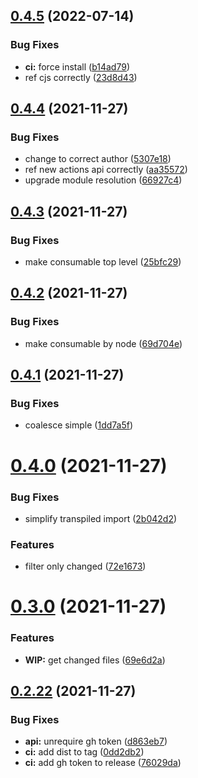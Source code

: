 ## [0.4.5](https://github.com/c-commerce/lcov-reporter-action/compare/v0.4.4...v0.4.5) (2022-07-14)


### Bug Fixes

* **ci:** force install ([b14ad79](https://github.com/c-commerce/lcov-reporter-action/commit/b14ad795e3e627a6d9b7f19172eb9b45adee6ba3))
* ref cjs correctly ([23d8d43](https://github.com/c-commerce/lcov-reporter-action/commit/23d8d431b50029efdfa3898cf2ff14d02be43711))

## [0.4.4](https://github.com/c-commerce/lcov-reporter-action/compare/v0.4.3...v0.4.4) (2021-11-27)


### Bug Fixes

* change to correct author ([5307e18](https://github.com/c-commerce/lcov-reporter-action/commit/5307e183b7dc424e3224d1c4417ae427c7494292))
* ref new actions api correctly ([aa35572](https://github.com/c-commerce/lcov-reporter-action/commit/aa355724e58d29c37ad6a17e13862134dcf8fa80))
* upgrade module resolution ([66927c4](https://github.com/c-commerce/lcov-reporter-action/commit/66927c4d7f895b77aa3ffa05be0061430679be10))

## [0.4.3](https://github.com/c-commerce/lcov-reporter-action/compare/v0.4.2...v0.4.3) (2021-11-27)


### Bug Fixes

* make consumable top level ([25bfc29](https://github.com/c-commerce/lcov-reporter-action/commit/25bfc296cd996fccd795e2c50adf37c9a6407192))

## [0.4.2](https://github.com/c-commerce/lcov-reporter-action/compare/v0.4.1...v0.4.2) (2021-11-27)


### Bug Fixes

* make consumable by node ([69d704e](https://github.com/c-commerce/lcov-reporter-action/commit/69d704ed739bb0c2461a80a0eb3ed928146120ca))

## [0.4.1](https://github.com/c-commerce/lcov-reporter-action/compare/v0.4.0...v0.4.1) (2021-11-27)


### Bug Fixes

* coalesce simple ([1dd7a5f](https://github.com/c-commerce/lcov-reporter-action/commit/1dd7a5f312b15379aed89720fd39634f47bc9003))

# [0.4.0](https://github.com/c-commerce/lcov-reporter-action/compare/v0.3.0...v0.4.0) (2021-11-27)


### Bug Fixes

* simplify transpiled import ([2b042d2](https://github.com/c-commerce/lcov-reporter-action/commit/2b042d22eddd43affb476b6498e3bc4b02a81ef0))


### Features

* filter only changed ([72e1673](https://github.com/c-commerce/lcov-reporter-action/commit/72e1673b3582d9687892a9790eb5b3d715675796))

# [0.3.0](https://github.com/c-commerce/lcov-reporter-action/compare/v0.2.22...v0.3.0) (2021-11-27)


### Features

* **WIP:** get changed files ([69e6d2a](https://github.com/c-commerce/lcov-reporter-action/commit/69e6d2a2ef63a114c3632b112733de61617a01d3))

## [0.2.22](https://github.com/c-commerce/lcov-reporter-action/compare/v0.2.21...v0.2.22) (2021-11-27)


### Bug Fixes

* **api:** unrequire gh token ([d863eb7](https://github.com/c-commerce/lcov-reporter-action/commit/d863eb7faf16c9cac75fda021cb1992f3c1883c4))
* **ci:** add dist to tag ([0dd2db2](https://github.com/c-commerce/lcov-reporter-action/commit/0dd2db260c3aaee95a52e62f3b83b4141ef4c480))
* **ci:** add gh token to release ([76029da](https://github.com/c-commerce/lcov-reporter-action/commit/76029dac79848e35db647250e86ce8ac66b42e84))
